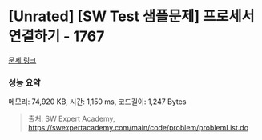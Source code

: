 # [Unrated] [SW Test 샘플문제] 프로세서 연결하기 - 1767 

[문제 링크](https://swexpertacademy.com/main/code/problem/problemDetail.do?contestProbId=AV4suNtaXFEDFAUf) 

### 성능 요약

메모리: 74,920 KB, 시간: 1,150 ms, 코드길이: 1,247 Bytes



> 출처: SW Expert Academy, https://swexpertacademy.com/main/code/problem/problemList.do
